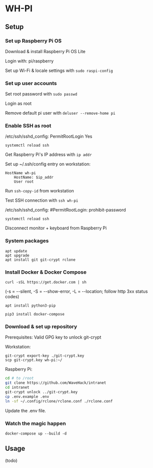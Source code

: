 # WH-PI

## Setup

### Set up Raspberry Pi OS

Download & install Raspberry Pi OS Lite

Login with: pi/raspberry

Set up Wi-Fi & locale settings with  `sudo raspi-config`

### Set up user accounts

Set root password with `sudo passwd`

Login as root

Remove default pi user with `deluser --remove-home pi`

### Enable SSH as root

/etc/ssh/sshd_config: PermitRootLogin Yes

`systemctl reload ssh`

Get Raspberry Pi's IP address with `ip addr`

Set up ~/.ssh/config entry on workstation:

```
HostName wh-pi
    HostName: $ip_addr
    User root
```

Run `ssh-copy-id` from workstation

Test SSH connection with `ssh wh-pi`

/etc/ssh/sshd_config: #PermitRootLogin: prohibit-password

`systemctl reload ssh`

Disconnect monitor + keyboard from Raspberry Pi

### System packages

```
apt update
apt upgrade
apt install git git-crypt rclone
```

### Install Docker & Docker Compose

`curl -sSL https://get.docker.com | sh`

(-s = --silent, -S = --show-error, -L = --location; follow http 3xx status codes)

`apt install python3-pip`

`pip3 install docker-compose`

### Download & set up repository

Prerequisites: Valid GPG key to unlock git-crypt

Workstation:

```
git-crypt export-key ./git-crypt.key
scp git-crypt.key wh-pi:~/
```

Raspberry Pi:

```bash
cd # to /root
git clone https://github.com/WaveHack/intranet
cd intranet
git-crypt unlock ../git-crypt.key
cp .env.example .env
ln -sf ~/.config/rclone/rclone.conf ./rclone.conf
```

Update the .env file.

### Watch the magic happen

`docker-compose up --build -d`

## Usage

(todo)
